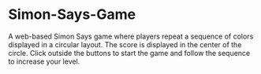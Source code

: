 # Simon-Says-Game
A web-based Simon Says game where players repeat a sequence of colors displayed in a circular layout. The score is displayed in the center of the circle. Click outside the buttons to start the game and follow the sequence to increase your level.
